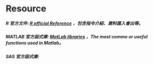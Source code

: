 # Resource
##### R 官方文件: [R official Reference](https://cran.r-project.org/manuals.html) ，包含指令介紹、資料匯入會出等。
##### MATLAB 官方函式庫: [MatLab libraries](http://www.mathworks.com/help/matlab/functionlist.html?requestedDomain=www.mathworks.com) ，The most commo or useful functions used in Matlab。
##### SAS 官方函式庫: 
